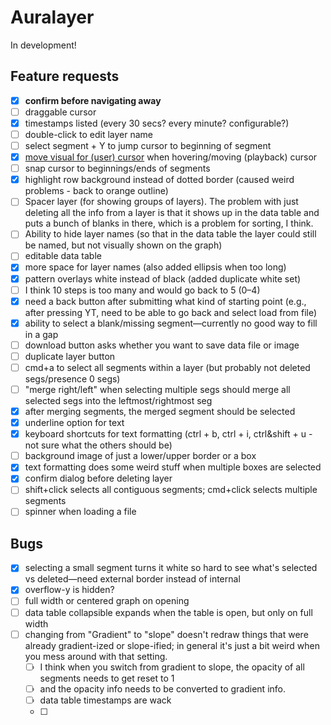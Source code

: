 # Auralayer

In development!

## Feature requests

- [x] **confirm before navigating away**
- [ ] draggable cursor
- [x] timestamps listed (every 30 secs? every minute? configurable?)
- [ ] double-click to edit layer name
- [ ] select segment + Y to jump cursor to beginning of segment
- [x] [move visual for (user) cursor](https://developer.mozilla.org/en-US/docs/Web/CSS/cursor) when hovering/moving (playback) cursor
- [ ] snap cursor to beginnings/ends of segments
- [x] highlight row background instead of dotted border (caused weird problems - back to orange outline)
- [ ] Spacer layer (for showing groups of layers). The problem with just deleting all the info from a layer is that it shows up in the data table and puts a bunch of blanks in there, which is a problem for sorting, I think.
- [ ] Ability to hide layer names (so that in the data table the layer could still be named, but not visually shown on the graph)
- [ ] editable data table
- [x] more space for layer names (also added ellipsis when too long)
- [x] pattern overlays white instead of black (added duplicate white set)
- [ ] I think 10 steps is too many and would go back to 5 (0–4)
- [x] need a back button after submitting what kind of starting point (e.g., after pressing YT, need to be able to go back and select load from file)
- [x] ability to select a blank/missing segment—currently no good way to fill in a gap
- [ ] download button asks whether you want to save data file or image
- [ ] duplicate layer button
- [ ] cmd+a to select all segments within a layer (but probably not deleted segs/presence 0 segs)
- [ ] "merge right/left" when selecting multiple segs should merge all selected segs into the leftmost/rightmost seg
- [x] after merging segments, the merged segment should be selected
- [x] underline option for text
- [x] keyboard shortcuts for text formatting (ctrl + b, ctrl + i, ctrl&shift + u - not sure what the others should be)
- [ ] background image of just a lower/upper border or a box
- [x] text formatting does some weird stuff when multiple boxes are selected
- [x] confirm dialog before deleting layer
- [ ] shift+click selects all contiguous segments; cmd+click selects multiple segments
- [ ] spinner when loading a file

## Bugs

- [x] selecting a small segment turns it white so hard to see what's selected vs deleted—need external border instead of internal
- [x] overflow-y is hidden?
- [ ] full width or centered graph on opening
- [ ] data table collapsible expands when the table is open, but only on full width
- [ ] changing from "Gradient" to "slope" doesn't redraw things that were already gradient-ized or slope-ified; in general it's just a bit weird when you mess around with that setting.
  - [ ] I think when you switch from gradient to slope, the opacity of all segments needs to get reset to 1
  - [ ] and the opacity info needs to be converted to gradient info.
  - [ ] data table timestamps are wack
  - [ ]
